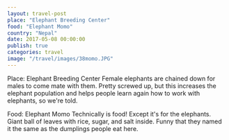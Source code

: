 ```yaml
---
layout: travel-post
place: "Elephant Breeding Center"
food: "Elephant Momo"
country: "Nepal"
date: 2017-05-08 00:00:00
publish: true
categories: travel
image: "/travel/images/38momo.JPG"
---
```


Place: Elephant Breeding Center
Female elephants are chained down for males to come mate with them. Pretty screwed up, but this increases the elephant population and helps people learn again how to work with elephants, so we're told.

Food: Elephant Momo
Technically is food! Except it's for the elephants. Giant ball of leaves with rice, sugar, and salt inside. Funny that they named it the same as the dumplings people eat here.

